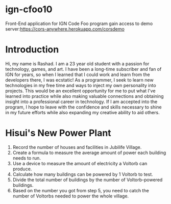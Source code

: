 # ign-cfoo10
Front-End application for IGN Code Foo program
gain access to demo server:https://cors-anywhere.herokuapp.com/corsdemo

# Introduction
Hi, my name is Rashad. I am a 23 year old student with a passion for technology, games, and art. I have been a long-time subscriber and fan of IGN for years, 
so when I learned that I could work and learn from the developers there, I was ecstatic! As a programmer, I seek to learn new technologies in my free time and ways to inject my own personality into projects. 
This would be an excellent opportunity for me to put what I've learned into practice while also making valuable connections and obtaining 
insight into a professional career in technology. If I am accepted into the program, I hope to leave with the confidence and skills necessary to 
shine in my future efforts while also expanding my creative ability to aid others.

# Hisui's New Power Plant

1) Record the number of houses and facilities in Jubilife Village.
2) Create a formula to measure the average amount of power each building needs to run.
3) Use a device to measure the amount of electricity a Voltorb can produce.
4) Calculate how many buildings can be powered by 1 Voltorb to test.
5) Divide the total number of buildings by the number of Voltorb-powered buildings.
6) Based on the number you got from step 5, you need to catch the number of Voltorbs needed to power the whole village.
